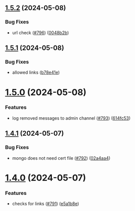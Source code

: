 ## [1.5.2](https://github.com/EddieHubCommunity/EddieBot/compare/v1.5.1...v1.5.2) (2024-05-08)


### Bug Fixes

* url check ([#796](https://github.com/EddieHubCommunity/EddieBot/issues/796)) ([0048b2b](https://github.com/EddieHubCommunity/EddieBot/commit/0048b2b0f831176db53cc33f68fce2fcca6e9280))



## [1.5.1](https://github.com/EddieHubCommunity/EddieBot/compare/v1.5.0...v1.5.1) (2024-05-08)


### Bug Fixes

* allowed links ([b78e41e](https://github.com/EddieHubCommunity/EddieBot/commit/b78e41e253296c6e801cb1a8e606c7ce70e55520))



# [1.5.0](https://github.com/EddieHubCommunity/EddieBot/compare/v1.4.1...v1.5.0) (2024-05-08)


### Features

* log removed messages to admin channel ([#793](https://github.com/EddieHubCommunity/EddieBot/issues/793)) ([614fc53](https://github.com/EddieHubCommunity/EddieBot/commit/614fc53870d6cfa2d00d60a6eb1d7e02b92a91d9))



## [1.4.1](https://github.com/EddieHubCommunity/EddieBot/compare/v1.4.0...v1.4.1) (2024-05-07)


### Bug Fixes

* mongo does not need cert file ([#792](https://github.com/EddieHubCommunity/EddieBot/issues/792)) ([02a4aa4](https://github.com/EddieHubCommunity/EddieBot/commit/02a4aa49b04222c16c0e02c5bbdc1ac2933d186a))



# [1.4.0](https://github.com/EddieHubCommunity/EddieBot/compare/v1.3.2...v1.4.0) (2024-05-07)


### Features

* checks for links ([#791](https://github.com/EddieHubCommunity/EddieBot/issues/791)) ([e5a1b8e](https://github.com/EddieHubCommunity/EddieBot/commit/e5a1b8ed2ae817e077d27aba61c699bf6b5808d8))




